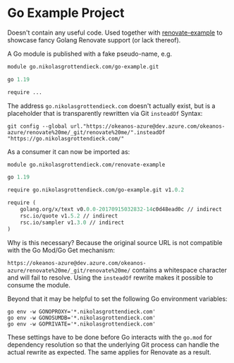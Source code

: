# Go Example Project

Doesn't contain any useful code. Used together with [renovate-example](https://github.com/Okeanos/renovate-example) to
showcase fancy Golang Renovate support (or lack thereof).

A Go module is published with a fake pseudo-name, e.g.

```go.mod
module go.nikolasgrottendieck.com/go-example.git

go 1.19

require ...
```

The address `go.nikolasgrottendieck.com` doesn't actually exist, but is a placeholder that is transparently rewritten
via Git `insteadOf` Syntax:

```shell
git config --global url."https://okeanos-azure@dev.azure.com/okeanos-azure/renovate%20me/_git/renovate%20me/".insteadOf "https://go.nikolasgrottendieck.com/"
```

As a consumer it can now be imported as:

```go.mod
module go.nikolasgrottendieck.com/renovate-example

go 1.19

require go.nikolasgrottendieck.com/go-example.git v1.0.2

require (
	golang.org/x/text v0.0.0-20170915032832-14c0d48ead0c // indirect
	rsc.io/quote v1.5.2 // indirect
	rsc.io/sampler v1.3.0 // indirect
)
```

Why is this necessary? Because the original source URL is not compatible with the Go Mod/Go Get mechanism:

`https://okeanos-azure@dev.azure.com/okeanos-azure/renovate%20me/_git/renovate%20me/` contains a whitespace character
and will fail to resolve. Using the `insteadOf` rewrite makes it possible to consume the module.

Beyond that it may be helpful to set the following Go environment variables:

```shell
go env -w GONOPROXY='*.nikolasgrottendieck.com'
go env -w GONOSUMDB='*.nikolasgrottendieck.com'
go env -w GOPRIVATE='*.nikolasgrottendieck.com'
```

These settings have to be done before Go interacts with the `go.mod` for dependency resolution so that the underlying
Git process can handle the actual rewrite as expected. The same applies for Renovate as a result.
